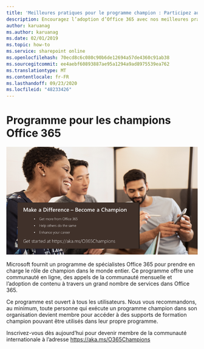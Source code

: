 ```yaml
---
title: 'Meilleures pratiques pour le programme champion : Participez au programme Office 365 champions'
description: Encouragez l’adoption d’Office 365 avec nos meilleures pratiques de programme champion
author: karuanag
ms.author: karuanag
ms.date: 02/01/2019
ms.topic: how-to
ms.service: sharepoint online
ms.openlocfilehash: 70ecd8c6c080c90b6de12694a57de4360c91ab38
ms.sourcegitcommit: ee4aebf60893887ae95a1294a9ad8975539ea762
ms.translationtype: MT
ms.contentlocale: fr-FR
ms.lasthandoff: 09/23/2020
ms.locfileid: "48233426"
---
```

# <a name="office-365-champions-program"></a>Programme pour les champions Office 365 

![faire une différence devenir un champion](media/makeadifference.png)

Microsoft fournit un programme de spécialistes Office 365 pour prendre en charge le rôle de champion dans le monde entier.  Ce programme offre une communauté en ligne, des appels de la communauté mensuelle et l’adoption de contenu à travers un grand nombre de services dans Office 365.

Ce programme est ouvert à tous les utilisateurs.  Nous vous recommandons, au minimum, toute personne qui exécute un programme champion dans son organisation devient membre pour accéder à des supports de formation champion pouvant être utilisés dans leur propre programme. 

Inscrivez-vous dès aujourd’hui pour devenir membre de la communauté internationale à l’adresse https://aka.ms/O365Champions  
